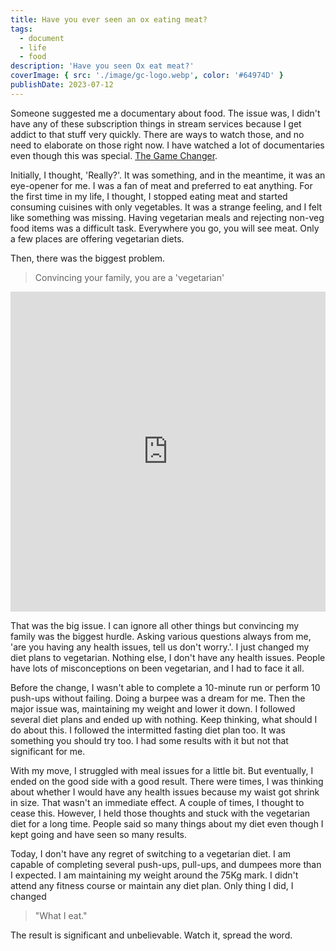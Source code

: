 ```yaml
---
title: Have you ever seen an ox eating meat?
tags:
  - document
  - life
  - food
description: 'Have you seen Ox eat meat?'
coverImage: { src: './image/gc-logo.webp', color: '#64974D' }
publishDate: 2023-07-12
---
```


Someone suggested me a documentary about food. The issue was, I didn't have any of these subscription things in stream services because I get addict to that stuff very quickly.
There are ways to watch those, and no need to elaborate on those right now.
I have watched a lot of documentaries even though this was special. [The Game Changer](https://gamechangersmovie.com/).

Initially, I thought, 'Really?'. It was something, and in the meantime, it was an eye-opener for me. I was a fan of meat and preferred to eat anything.
For the first time in my life, I thought, I stopped eating meat and started consuming cuisines with only vegetables. It was a strange feeling, and
I felt like something was missing. Having vegetarian meals and rejecting non-veg food items was a difficult task. Everywhere you go, you will see meat.
Only a few places are offering vegetarian diets.

Then, there was the biggest problem.

> Convincing your family, you are a 'vegetarian'

<iframe src="https://www.youtube.com/embed/iSpglxHTJVM"
title="YouTube video player" height="512" width="100%" frameBorder="0"
allow="accelerometer; autoplay; clipboard-write; encrypted-media; gyroscope; picture-in-picture" allowFullScreen></iframe>

That was the big issue. I can ignore all other things but convincing my family was the biggest hurdle.
Asking various questions always from me, 'are you having any health issues, tell us don't worry.'.
I just changed my diet plans to vegetarian. Nothing else, I don't have any health issues. People have lots of misconceptions on been vegetarian, and I had to face it all.

Before the change, I wasn't able to complete a 10-minute run or perform 10 push-ups without failing. Doing a burpee was a dream for me. Then the major issue was, maintaining my weight and lower it down. I followed several diet plans and ended up with nothing. Keep thinking, what should I do about this. I followed the intermitted fasting diet plan too. It was something you should try too. I had some results with it but not that significant for me.

With my move, I struggled with meal issues for a little bit. But eventually, I ended on the good side with a good result. There were times, I was thinking about whether I would have any health issues because my waist got shrink in size. That wasn't an immediate effect. A couple of times, I thought to cease this. However, I held those thoughts and stuck with the vegetarian diet for a long time. People said so many things about my diet even though I kept going and have seen so many results.

Today, I don't have any regret of switching to a vegetarian diet. I am capable of completing several push-ups, pull-ups, and dumpees more than I expected. I am maintaining my weight around the 75Kg mark. I didn't attend any fitness course or maintain any diet plan. Only thing I did,
I changed

> "What I eat."

The result is significant and unbelievable. Watch it, spread the word.
